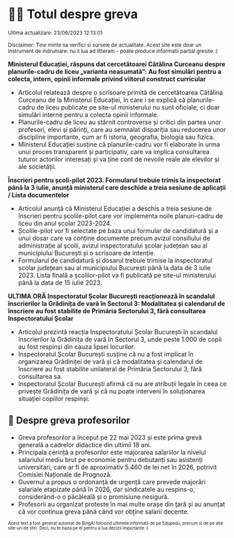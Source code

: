 # 👩‍🏫 Totul despre greva
<sub>Ultima actualizare: 23/06/2023 12:13:01</sub>

<sub>Disclaimer: Tine minte sa verifici si sursele de actualitate. Acest site este doar un instrument de indrumare: nu il lua ad litteram - poate produce informatii partial gresite :)</sub>

**Ministerul Educației, răspuns dat cercetătoarei Cătălina Curceanu despre planurile-cadru de liceu „varianta neasumată”: Au fost simulări pentru a colecta, intern, opinii informale privind viitorul construct curricular**
- Articolul relatează despre o scrisoare primită de cercetătoarea Cătălina Curceanu de la Ministerul Educației, în care i se explică că planurile-cadru de liceu publicate pe site-ul ministerului nu sunt oficiale, ci doar simulări interne pentru a colecta opinii informale.
- Planurile-cadru de liceu au stârnit controverse și critici din partea unor profesori, elevi și părinți, care au semnalat dispariția sau reducerea unor discipline importante, cum ar fi istoria, geografia, biologia sau fizica.
- Ministerul Educației susține că planurile-cadru vor fi elaborate în urma unui proces transparent și participativ, care va implica consultarea tuturor actorilor interesați și va ține cont de nevoile reale ale elevilor și ale societății.

**Înscrieri pentru școli-pilot 2023. Formularul trebuie trimis la inspectorat până la 3 iulie, anunță ministerul care deschide a treia sesiune de aplicații / Lista documentelor**
- Articolul anunță că Ministerul Educației a deschis a treia sesiune de înscrieri pentru școlile-pilot care vor implementa noile planuri-cadru de liceu din anul școlar 2023-2024.
- Școlile-pilot vor fi selectate pe baza unui formular de candidatură și a unui dosar care va conține documente precum avizul consiliului de administrație al școlii, avizul inspectoratului școlar județean sau al municipiului București și o scrisoare de intenție.
- Formularul de candidatură și dosarul trebuie trimise la inspectoratul școlar județean sau al municipiului București până la data de 3 iulie 2023. Lista finală a școlilor-pilot va fi publicată pe site-ul ministerului până la data de 15 iulie 2023.

**ULTIMA ORĂ Inspectoratul Școlar București reacționează în scandalul înscrierilor la Grădinița de vară în Sectorul 3: Modalitatea și calendarul de înscriere au fost stabilite de Primăria Sectorului 3, fără consultarea Inspectoratului Școlar**
- Articolul prezintă reacția Inspectoratului Școlar București în scandalul înscrierilor la Grădinița de vară în Sectorul 3, unde peste 1.000 de copii au fost respinși din cauza lipsei locurilor.
- Inspectoratul Școlar București susține că nu a fost implicat în organizarea Grădiniței de vară și că modalitatea și calendarul de înscriere au fost stabilite unilateral de Primăria Sectorului 3, fără consultarea sa.
- Inspectoratul Școlar București afirmă că nu are atribuții legale în ceea ce privește Grădinița de vară și că nu poate interveni în soluționarea situației copiilor respinși.

## 🏫 Despre greva profesorilor
- Greva profesorilor a început pe 22 mai 2023 și este prima grevă generală a cadrelor didactice din ultimii 18 ani.
- Principala cerință a profesorilor este majorarea salariilor la nivelul salariului mediu brut pe economie pentru debutanți sau asistenți universitari, care ar fi de aproximativ 5.460 de lei net în 2026, potrivit Comisiei Naționale de Prognoză.
- Guvernul a propus o ordonanță de urgență care prevede majorări salariale etapizate până în 2026, dar sindicatele au respins-o, considerând-o o păcăleală și o promisiune nesigură.
- Profesorii au organizat proteste în mai multe orașe din țară și au anunțat că vor continua greva până când vor obține salarii decente.


<sub><sub>Acest text a fost generat automat de BingAI folosind ultimele informatii de pe Edupedu, precum si de pe alte site-uri de stiri. Deci, nu te baza pe el pentru a lua decizii importante :)</sub></sub>